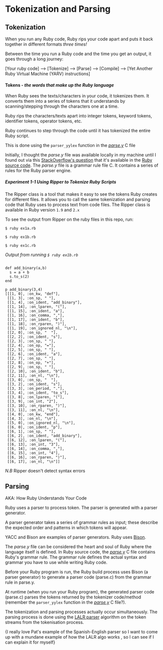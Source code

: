 # Tokenization and Parsing

## Tokenization

When you run any Ruby code, Ruby rips your code apart and puts it back together in different formats _three times!_

Between the time you run a Ruby code and the time you get an output, it goes through a long journey:

[Your ruby code] --> [Tokenize] --> [Parse] --> [Compile] --> [Yet Another Ruby Virtual Machine (YARV) instructions]

#### Tokens - _the words that make up the Ruby language_
When Ruby sees the texts/characters in your code, it tokenizes them.
It converts them into a series of tokens that it understands by scanning/stepping through the characters one at a time.

Ruby rips the characters/texts apart into integer tokens, keyword tokens, identifier tokens, operator tokens, etc.

Ruby continues to step through the code until it has tokenized the entire Ruby script.

This is done using the `parser_yylex` function in the _[parse.y](https://github.com/ruby/ruby/blob/trunk/parse.y)_ C file

Initially, I thought the _parse.y_ file was available locally in my machine until I found out via this [StackOverflow's question](http://stackoverflow.com/questions/34226853/where-can-i-find-rubys-parse-y-file-on-my-system) that it's available in the [Ruby source code](https://github.com/ruby/ruby/blob/trunk/parse.y). The _parse.y_ file is a grammar rule file C. It contains a series of rules for the Ruby parser engine.

##### Experiment 1-1 Using Ripper to Tokenize Ruby Scripts
The Ripper class is a tool that makes it easy to see the tokens Ruby creates for different files. It allows you to call the same tokenization and parsing code that Ruby uses to process text from code files. The Ripper class is available in Ruby version `1.9` and `2.x`

To see the output from Ripper on the ruby files in this repo, run:

```
$ ruby ex1a.rb

$ ruby ex1b.rb

$ ruby ex1c.rb
```

_Output from running `$ ruby ex1b.rb`_

```

def add_binary(a,b)
  s = a + b
  s.to_s(2)
end

p add_binary(3,4)
[[[1, 0], :on_kw, "def"],
 [[1, 3], :on_sp, " "],
 [[1, 4], :on_ident, "add_binary"],
 [[1, 14], :on_lparen, "("],
 [[1, 15], :on_ident, "a"],
 [[1, 16], :on_comma, ","],
 [[1, 17], :on_ident, "b"],
 [[1, 18], :on_rparen, ")"],
 [[1, 19], :on_ignored_nl, "\n"],
 [[2, 0], :on_sp, "  "],
 [[2, 2], :on_ident, "s"],
 [[2, 3], :on_sp, " "],
 [[2, 4], :on_op, "="],
 [[2, 5], :on_sp, " "],
 [[2, 6], :on_ident, "a"],
 [[2, 7], :on_sp, " "],
 [[2, 8], :on_op, "+"],
 [[2, 9], :on_sp, " "],
 [[2, 10], :on_ident, "b"],
 [[2, 11], :on_nl, "\n"],
 [[3, 0], :on_sp, "  "],
 [[3, 2], :on_ident, "s"],
 [[3, 3], :on_period, "."],
 [[3, 4], :on_ident, "to_s"],
 [[3, 8], :on_lparen, "("],
 [[3, 9], :on_int, "2"],
 [[3, 10], :on_rparen, ")"],
 [[3, 11], :on_nl, "\n"],
 [[4, 0], :on_kw, "end"],
 [[4, 3], :on_nl, "\n"],
 [[5, 0], :on_ignored_nl, "\n"],
 [[6, 0], :on_ident, "p"],
 [[6, 1], :on_sp, " "],
 [[6, 2], :on_ident, "add_binary"],
 [[6, 12], :on_lparen, "("],
 [[6, 13], :on_int, "3"],
 [[6, 14], :on_comma, ","],
 [[6, 15], :on_int, "4"],
 [[6, 16], :on_rparen, ")"],
 [[6, 17], :on_nl, "\n"]]
```

*N.B* Ripper doesn't detect syntax errors


## Parsing
AKA: How Ruby Understands Your Code

Ruby uses a parser to process token. The parser is generated with a parser generator.

A parser generator takes a series of grammar rules as input; these describe the expected order and patterns in which tokens will appear.

YACC and Bison are examples of parser generators. Ruby uses [Bison](https://en.wikipedia.org/wiki/GNU_bison).

The _parse.y_ file can be considered the heart and soul of Ruby where the language itself is defined. In Ruby source code, the _[parse.y](https://github.com/ruby/ruby/blob/trunk/parse.y)_ C file contains Ruby's grammar rule. The grammar rule defines the actual syntax and grammar you have to use while writing Ruby code.

Before your Ruby program is run, the Ruby build process uses Bison (a parser generator) to generate a parser code (parse.c) from the grammar rule in parse.y.

At runtime (when you run your Ruby program), the generated parser code (parse.c) parses the tokens returned by the tokenizer code/method (remember the `parser_yylex` function in the _[parse.y](https://github.com/ruby/ruby/blob/trunk/parse.y)_ C file?).

The tokenization and parsing processes actually occur simultaneously. The parsing process is done using the [LALR parser](https://en.wikipedia.org/wiki/LALR_parser) algorithm on the token streams from the tokenisation process.


{I really love Pat's example of the Spanish-English parser so I want to come up with a mundane example of how the LALR algo works , so I can see if I can explain it for myself}
